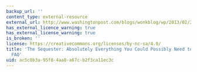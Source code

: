 ```yaml
---
backup_url: ''
content_type: external-resource
external_url: http://www.washingtonpost.com/blogs/wonkblog/wp/2013/02/20/the-sequester-absolutely-everything-you-could-possibly-need-to-know-in-one-faq/
has_external_licence_warning: true
has_external_license_warning: true
is_broken: ''
license: https://creativecommons.org/licenses/by-nc-sa/4.0/
title: 'The Sequester: Absolutely Everything You Could Possibly Need to Know, in One
  FAQ'
uid: ac5c8b3a-95f8-4aa8-a67c-b2f3ca11ec3c
---
```

